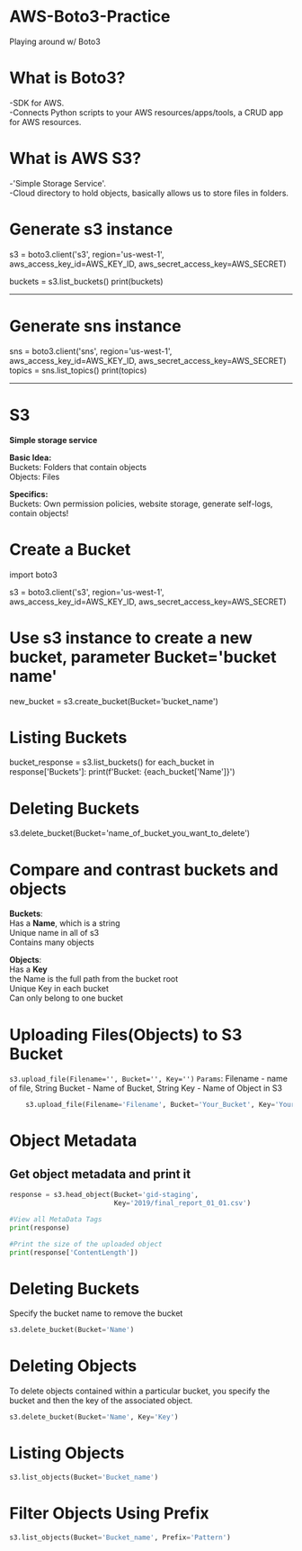 # AWS-Boto3-Practice
Playing around w/ Boto3 

# What is Boto3?
-SDK for AWS.    
-Connects Python scripts to your AWS resources/apps/tools, a CRUD app for AWS resources.    

# What is AWS S3?
-'Simple Storage Service'.    
-Cloud directory to hold objects, basically allows us to store files in folders.

# Generate s3 instance
s3 = boto3.client('s3', 
                  region='us-west-1', 
                  aws_access_key_id=AWS_KEY_ID, 
                  aws_secret_access_key=AWS_SECRET)

buckets = s3.list_buckets()
print(buckets)

---------------------------------------------------------------------------------------------------------------------------

# Generate sns instance 
sns = boto3.client('sns', 
                    region='us-west-1', 
                    aws_access_key_id=AWS_KEY_ID, 
                    aws_secret_access_key=AWS_SECRET)
topics = sns.list_topics()
print(topics)

--------------------------------------------------------------------------------------------------------------------------
# S3
**Simple storage service**

**Basic Idea:**     
    Buckets: Folders that contain objects     
    Objects: Files    

**Specifics:**     
    Buckets: Own permission policies, website storage, generate self-logs, contain objects!
    
# Create a Bucket

import boto3

s3 = boto3.client('s3', 
                  region='us-west-1', 
                  aws_access_key_id=AWS_KEY_ID, 
                  aws_secret_access_key=AWS_SECRET)

# Use s3 instance to create a new bucket, parameter Bucket='bucket name'
new_bucket = s3.create_bucket(Bucket='bucket_name')

# Listing Buckets
bucket_response = s3.list_buckets()
for each_bucket in response['Buckets']:
    print(f'Bucket: {each_bucket['Name']}')



# Deleting Buckets 
s3.delete_bucket(Bucket='name_of_bucket_you_want_to_delete')

# Compare and contrast buckets and objects

**Buckets**:     
              Has a **Name**, which is a string             
              Unique name in all of s3    
              Contains many objects    
             
**Objects**:     
              Has a **Key**    
              the Name is the full path from the bucket root    
              Unique Key in each bucket    
              Can only belong to one bucket    
# Uploading Files(Objects) to S3 Bucket


`s3.upload_file(Filename='', Bucket='', Key='')`
`Params`: Filename - name of file, String
        Bucket - Name of Bucket, String
        Key - Name of Object in S3

```Python
    s3.upload_file(Filename='Filename', Bucket='Your_Bucket', Key='Your_Object')
```

# Object Metadata
## Get object metadata and print it

```Python
response = s3.head_object(Bucket='gid-staging', 
                          Key='2019/final_report_01_01.csv')

#View all MetaData Tags
print(response)

#Print the size of the uploaded object
print(response['ContentLength'])
```
# Deleting Buckets
Specify the bucket name to remove the bucket

```Python
s3.delete_bucket(Bucket='Name')

```
# Deleting Objects
To delete objects contained within a particular bucket, you specify the bucket and then the key of the associated object. 
```Python
s3.delete_bucket(Bucket='Name', Key='Key')
```

# Listing Objects
```Python
s3.list_objects(Bucket='Bucket_name')
```
# Filter Objects Using Prefix
```Python
s3.list_objects(Bucket='Bucket_name', Prefix='Pattern')
```
